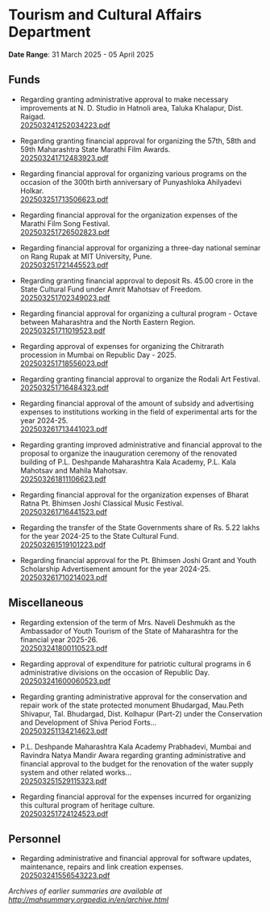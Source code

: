 # Tourism and Cultural Affairs Department

**Date Range**: 31 March 2025 - 05 April 2025


## Funds
- Regarding granting administrative approval to make necessary improvements at N. D. Studio in Hatnoli area, Taluka Khalapur, Dist. Raigad.\
  [202503241252034223.pdf](https://gr.maharashtra.gov.in/Site/Upload/Government%20Resolutions/English/202503241252034223.pdf)

- Regarding granting financial approval for organizing the 57th, 58th and 59th Maharashtra State Marathi Film Awards.\
  [202503241712483923.pdf](https://gr.maharashtra.gov.in/Site/Upload/Government%20Resolutions/English/202503241712483923.pdf)

- Regarding financial approval for organizing various programs on the occasion of the 300th birth anniversary of Punyashloka Ahilyadevi Holkar.\
  [202503251713506623.pdf](https://gr.maharashtra.gov.in/Site/Upload/Government%20Resolutions/English/202503251713506623.pdf)

- Regarding financial approval for the organization expenses of the Marathi Film Song Festival.\
  [202503251726502823.pdf](https://gr.maharashtra.gov.in/Site/Upload/Government%20Resolutions/English/202503251726502823.pdf)

- Regarding financial approval for organizing a three-day national seminar on Rang Rupak at MIT University, Pune.\
  [202503251721445523.pdf](https://gr.maharashtra.gov.in/Site/Upload/Government%20Resolutions/English/202503251721445523.pdf)

- Regarding granting financial approval to deposit Rs. 45.00 crore in the State Cultural Fund under Amrit Mahotsav of Freedom.\
  [202503251702349023.pdf](https://gr.maharashtra.gov.in/Site/Upload/Government%20Resolutions/English/202503251702349023.pdf)

- Regarding financial approval for organizing a cultural program - Octave between Maharashtra and the North Eastern Region.\
  [202503251711019523.pdf](https://gr.maharashtra.gov.in/Site/Upload/Government%20Resolutions/English/202503251711019523.pdf)

- Regarding approval of expenses for organizing the Chitrarath procession in Mumbai on Republic Day - 2025.\
  [202503251718556023.pdf](https://gr.maharashtra.gov.in/Site/Upload/Government%20Resolutions/English/202503251718556023.pdf)

- Regarding granting financial approval to organize the Rodali Art Festival.\
  [202503251716484323.pdf](https://gr.maharashtra.gov.in/Site/Upload/Government%20Resolutions/English/202503251716484323.pdf)

- Regarding financial approval of the amount of subsidy and advertising expenses to institutions working in the field of experimental arts for the year 2024-25.\
  [202503261713441023.pdf](https://gr.maharashtra.gov.in/Site/Upload/Government%20Resolutions/English/202503261713441023.pdf)

- Regarding granting improved administrative and financial approval to the proposal to organize the inauguration ceremony of the renovated building of P.L. Deshpande Maharashtra Kala Academy, P.L. Kala Mahotsav and Mahila Mahotsav.\
  [202503261811106623.pdf](https://gr.maharashtra.gov.in/Site/Upload/Government%20Resolutions/English/202503261811106623.pdf)

- Regarding financial approval for the organization expenses of Bharat Ratna Pt. Bhimsen Joshi Classical Music Festival.\
  [202503261716441523.pdf](https://gr.maharashtra.gov.in/Site/Upload/Government%20Resolutions/English/202503261716441523.pdf)

- Regarding the transfer of the State Governments share of Rs. 5.22 lakhs for the year 2024-25 to the State Cultural Fund.\
  [202503261519101223.pdf](https://gr.maharashtra.gov.in/Site/Upload/Government%20Resolutions/English/202503261519101223.pdf)

- Regarding financial approval for the Pt. Bhimsen Joshi Grant and Youth Scholarship Advertisement amount for the year 2024-25.\
  [202503261710214023.pdf](https://gr.maharashtra.gov.in/Site/Upload/Government%20Resolutions/English/202503261710214023.pdf)

## Miscellaneous
- Regarding extension of the term of Mrs. Naveli Deshmukh as the Ambassador of Youth Tourism of the State of Maharashtra for the financial year 2025-26.\
  [202503241800110523.pdf](https://gr.maharashtra.gov.in/Site/Upload/Government%20Resolutions/English/202503241800110523.pdf)

- Regarding approval of expenditure for patriotic cultural programs in 6 administrative divisions on the occasion of Republic Day.\
  [202503241600060523.pdf](https://gr.maharashtra.gov.in/Site/Upload/Government%20Resolutions/English/202503241600060523.pdf)

- Regarding granting administrative approval for the conservation and repair work of the state protected monument Bhudargad, Mau.Peth Shivapur, Tal. Bhudargad, Dist. Kolhapur (Part-2) under the Conservation and Development of Shiva Period Forts...\
  [202503251134214623.pdf](https://gr.maharashtra.gov.in/Site/Upload/Government%20Resolutions/English/202503251134214623.pdf)

- P.L. Deshpande Maharashtra Kala Academy Prabhadevi, Mumbai and Ravindra Natya Mandir Awara regarding granting administrative and financial approval to the budget for the renovation of the water supply system and other related works...\
  [202503251529115323.pdf](https://gr.maharashtra.gov.in/Site/Upload/Government%20Resolutions/English/202503251529115323.pdf)

- Regarding financial approval for the expenses incurred for organizing this cultural program of heritage culture.\
  [202503251724124523.pdf](https://gr.maharashtra.gov.in/Site/Upload/Government%20Resolutions/English/202503251724124523.pdf)

## Personnel
- Regarding administrative and financial approval for software updates, maintenance, repairs and link creation expenses.\
  [202503241556543223.pdf](https://gr.maharashtra.gov.in/Site/Upload/Government%20Resolutions/English/202503241556543223.pdf)


*Archives of earlier summaries are available at http://mahsummary.orgpedia.in/en/archive.html*